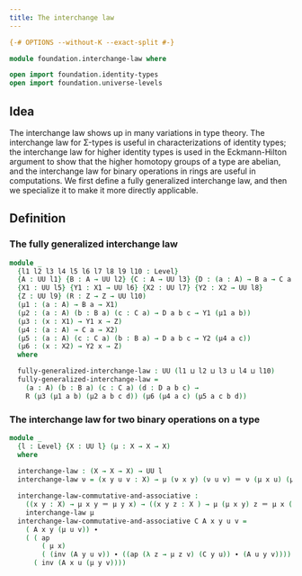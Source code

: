 ```yaml
---
title: The interchange law
---
```


```agda
{-# OPTIONS --without-K --exact-split #-}

module foundation.interchange-law where

open import foundation.identity-types
open import foundation.universe-levels
```

## Idea

The interchange law shows up in many variations in type theory. The interchange law for Σ-types is useful in characterizations of identity types; the interchange law for higher identity types is used in the Eckmann-Hilton argument to show that the higher homotopy groups of a type are abelian, and the interchange law for binary operations in rings are useful in computations. We first define a fully generalized interchange law, and then we specialize it to make it more directly applicable.

## Definition

### The fully generalized interchange law

```agda
module _
  {l1 l2 l3 l4 l5 l6 l7 l8 l9 l10 : Level}
  {A : UU l1} {B : A → UU l2} {C : A → UU l3} {D : (a : A) → B a → C a → UU l4}
  {X1 : UU l5} {Y1 : X1 → UU l6} {X2 : UU l7} {Y2 : X2 → UU l8}
  {Z : UU l9} (R : Z → Z → UU l10)
  (μ1 : (a : A) → B a → X1)
  (μ2 : (a : A) (b : B a) (c : C a) → D a b c → Y1 (μ1 a b))
  (μ3 : (x : X1) → Y1 x → Z)
  (μ4 : (a : A) → C a → X2)
  (μ5 : (a : A) (c : C a) (b : B a) → D a b c → Y2 (μ4 a c))
  (μ6 : (x : X2) → Y2 x → Z)
  where

  fully-generalized-interchange-law : UU (l1 ⊔ l2 ⊔ l3 ⊔ l4 ⊔ l10)
  fully-generalized-interchange-law =
    (a : A) (b : B a) (c : C a) (d : D a b c) →
    R (μ3 (μ1 a b) (μ2 a b c d)) (μ6 (μ4 a c) (μ5 a c b d))
```

### The interchange law for two binary operations on a type

```agda
module _
  {l : Level} {X : UU l} (μ : X → X → X)
  where
  
  interchange-law : (X → X → X) → UU l
  interchange-law ν = (x y u v : X) → μ (ν x y) (ν u v) ＝ ν (μ x u) (μ y v)

  interchange-law-commutative-and-associative :
    ((x y : X) → μ x y ＝ μ y x) → ((x y z : X ) → μ (μ x y) z ＝ μ x (μ y z)) →
    interchange-law μ
  interchange-law-commutative-and-associative C A x y u v =
    ( A x y (μ u v)) ∙
    ( ( ap
        ( μ x)
        ( (inv (A y u v)) ∙ ((ap (λ z → μ z v) (C y u)) ∙ (A u y v)))) ∙
      ( inv (A x u (μ y v))))
```
